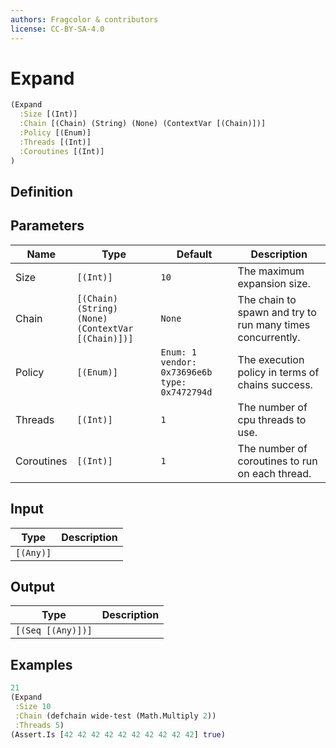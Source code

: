 ```yaml
---
authors: Fragcolor & contributors
license: CC-BY-SA-4.0
---
```



# Expand

```clojure
(Expand
  :Size [(Int)]
  :Chain [(Chain) (String) (None) (ContextVar [(Chain)])]
  :Policy [(Enum)]
  :Threads [(Int)]
  :Coroutines [(Int)]
)
```


## Definition




## Parameters

| Name | Type | Default | Description |
|------|------|---------|-------------|
| Size | `[(Int)]` | `10` | The maximum expansion size. |
| Chain | `[(Chain) (String) (None) (ContextVar [(Chain)])]` | `None` | The chain to spawn and try to run many times concurrently. |
| Policy | `[(Enum)]` | `Enum: 1 vendor: 0x73696e6b type: 0x7472794d` | The execution policy in terms of chains success. |
| Threads | `[(Int)]` | `1` | The number of cpu threads to use. |
| Coroutines | `[(Int)]` | `1` | The number of coroutines to run on each thread. |


## Input

| Type | Description |
|------|-------------|
| `[(Any)]` |  |


## Output

| Type | Description |
|------|-------------|
| `[(Seq [(Any)])]` |  |


## Examples

```clojure
21
(Expand
 :Size 10
 :Chain (defchain wide-test (Math.Multiply 2))
 :Threads 5)
(Assert.Is [42 42 42 42 42 42 42 42 42 42] true)
```
